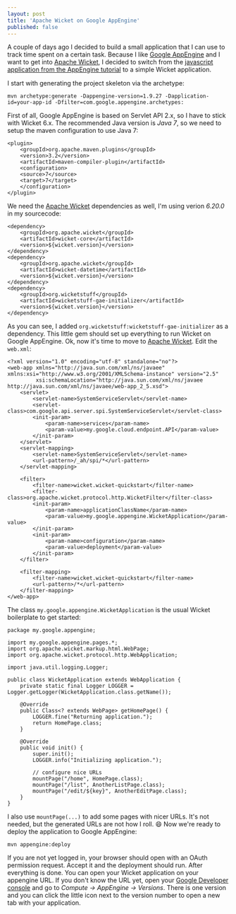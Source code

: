 ```yaml
---
layout: post
title: 'Apache Wicket on Google AppEngine'
published: false
---
```

A couple of days ago I decided to build a small application that I can use to track time spent on a certain task. Because I like [Google AppEngine][0] and I want to get into [Apache Wicket][1], I decided to switch from the [javascript application from the AppEngine tutorial][2] to a simple Wicket application.

I start with generating the project skeleton via the archetype:

````
mvn archetype:generate -Dappengine-version=1.9.27 -Dapplication-id=your-app-id -Dfilter=com.google.appengine.archetypes:
````

First of all, Google AppEngine is based on Servlet API 2.x, so I have to stick with Wicket 6.x. The recommended Java version is *Java 7*, so we need to setup the maven configuration to use Java 7:

````
<plugin>
    <groupId>org.apache.maven.plugins</groupId>
    <version>3.2</version>
    <artifactId>maven-compiler-plugin</artifactId>
    <configuration>
	<source>7</source>
	<target>7</target>
    </configuration>
</plugin>
````

We need the [Apache Wicket][1] dependencies as well, I'm using verion *6.20.0* in my sourcecode:

````
<dependency>
    <groupId>org.apache.wicket</groupId>
    <artifactId>wicket-core</artifactId>
    <version>${wicket.version}</version>
</dependency>
<dependency>
    <groupId>org.apache.wicket</groupId>
    <artifactId>wicket-datetime</artifactId>
    <version>${wicket.version}</version>
</dependency>
<dependency>
    <groupId>org.wicketstuff</groupId>
    <artifactId>wicketstuff-gae-initializer</artifactId>
    <version>${wicket.version}</version>
</dependency>
````

As you can see, I added `org.wicketstuff:wicketstuff-gae-initializer` as a dependency. This little gem should set up everything to run Wicket on Google AppEngine. Ok, now it's time to move to [Apache Wicket][1]. Edit the `web.xml`:

````
<?xml version="1.0" encoding="utf-8" standalone="no"?>
<web-app xmlns="http://java.sun.com/xml/ns/javaee" xmlns:xsi="http://www.w3.org/2001/XMLSchema-instance" version="2.5"
         xsi:schemaLocation="http://java.sun.com/xml/ns/javaee http://java.sun.com/xml/ns/javaee/web-app_2_5.xsd">
    <servlet>
        <servlet-name>SystemServiceServlet</servlet-name>
        <servlet-class>com.google.api.server.spi.SystemServiceServlet</servlet-class>
        <init-param>
            <param-name>services</param-name>
            <param-value>my.google.cloud.endpoint.API</param-value>
        </init-param>
    </servlet>
    <servlet-mapping>
        <servlet-name>SystemServiceServlet</servlet-name>
        <url-pattern>/_ah/spi/*</url-pattern>
    </servlet-mapping>

    <filter>
        <filter-name>wicket.wicket-quickstart</filter-name>
        <filter-class>org.apache.wicket.protocol.http.WicketFilter</filter-class>
        <init-param>
            <param-name>applicationClassName</param-name>
            <param-value>my.google.appengine.WicketApplication</param-value>
        </init-param>
        <init-param>
            <param-name>configuration</param-name>
            <param-value>deployment</param-value>
        </init-param>
    </filter>

    <filter-mapping>
        <filter-name>wicket.wicket-quickstart</filter-name>
        <url-pattern>/*</url-pattern>
    </filter-mapping>
</web-app>
````

The class `my.google.appengine.WicketApplication` is the usual Wicket boilerplate to get started:

````
package my.google.appengine;

import my.google.appengine.pages.*;
import org.apache.wicket.markup.html.WebPage;
import org.apache.wicket.protocol.http.WebApplication;

import java.util.logging.Logger;

public class WicketApplication extends WebApplication {
    private static final Logger LOGGER = Logger.getLogger(WicketApplication.class.getName());

    @Override
    public Class<? extends WebPage> getHomePage() {
        LOGGER.fine("Returning application.");
        return HomePage.class;
    }

    @Override
    public void init() {
        super.init();
        LOGGER.info("Initializing application.");

        // configure nice URLs
        mountPage("/home", HomePage.class);
        mountPage("/list", AnotherListPage.class);
        mountPage("/edit/${key}", AnotherEditPage.class);
    }
}
````

I also use `mountPage(...)` to add some pages with nicer URLs. It's not needed, but the generated URLs are not how I roll. :smile: Now we're ready to deploy the application to Google AppEngine:

````
mvn appengine:deploy
````

If you are not yet logged in, your browser should open with an OAuth permission request. Accept it and the deployment should run. After everything is done. You can open your Wicket application on your appengine URL. If you don't know the URL yet, open your [Google Developer console][3] and go to *Compute -> AppEngine -> Versions*. There is one version and you can click the little icon next to the version number to open a new tab with your application.

[0]: https://cloud.google.com/appengine/docs/
[1]: https://wicket.apache.org/
[2]: https://cloud.google.com/appengine/docs/java/gettingstarted/introduction
[3]: https://console.developers.google.com/

